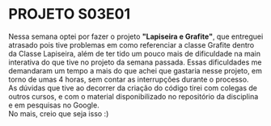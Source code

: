 # PROJETO S03E01
Nessa semana optei por fazer o projeto **"Lapiseira e Grafite"**, que entreguei atrasado pois tive problemas em como referenciar a classe Grafite dentro da Classe Lapiseira, 
além de ter tido um pouco mais de dificuldade na main interativa do que tive no projeto da semana passada. Essas dificuldades me demandaram um tempo a mais do que achei que gastaria nesse projeto, 
em torno de umas 4 horas, sem contar as interrupções durante o processo.  
As dúvidas que tive ao decorrer da criação do código tirei com colegas de outros cursos, e com o material disponibilizado no repositório da disciplina e em pesquisas no Google.  
No mais, creio que seja isso :)
